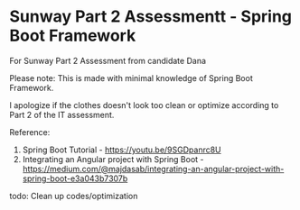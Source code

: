 # Sunway Part 2 Assessmentt - Spring Boot Framework 
For Sunway Part 2 Assessment from candidate Dana

Please note:
This is made with minimal knowledge of Spring Boot Framework. 

I apologize if the clothes doesn't look too clean or optimize according to Part 2 of the IT assessment. 

Reference:
1) Spring Boot Tutorial - https://youtu.be/9SGDpanrc8U
2) Integrating an Angular project with Spring Boot - https://medium.com/@majdasab/integrating-an-angular-project-with-spring-boot-e3a043b7307b

todo:
Clean up codes/optimization
